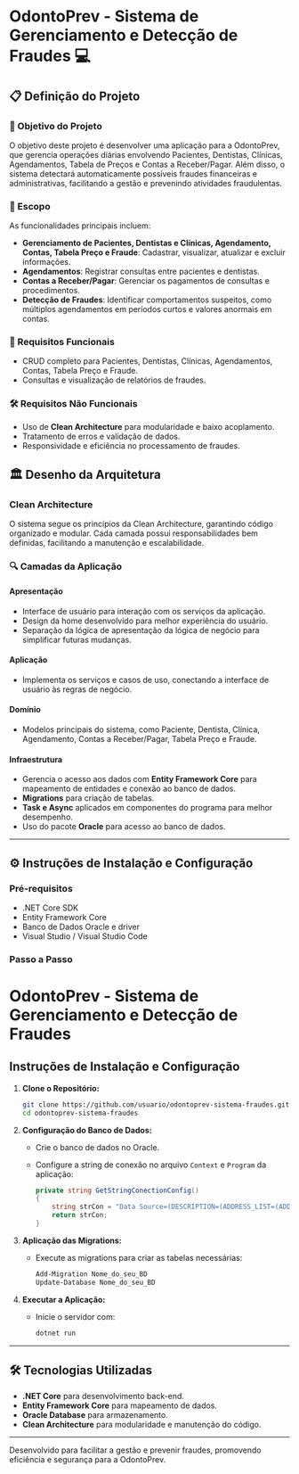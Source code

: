# OdontoPrev - Sistema de Gerenciamento e Detecção de Fraudes :computer:

## 📋 Definição do Projeto
### 🎯 Objetivo do Projeto
O objetivo deste projeto é desenvolver uma aplicação para a OdontoPrev, que gerencia operações diárias envolvendo Pacientes, Dentistas, Clínicas, Agendamentos, Tabela de Preços e Contas a Receber/Pagar. Além disso, o sistema detectará automaticamente possíveis fraudes financeiras e administrativas, facilitando a gestão e prevenindo atividades fraudulentas.

### 📐 Escopo
As funcionalidades principais incluem:

- **Gerenciamento de Pacientes, Dentistas e Clínicas, Agendamento, Contas, Tabela Preço e Fraude**: Cadastrar, visualizar, atualizar e excluir informações.
- **Agendamentos**: Registrar consultas entre pacientes e dentistas.
- **Contas a Receber/Pagar**: Gerenciar os pagamentos de consultas e procedimentos.
- **Detecção de Fraudes**: Identificar comportamentos suspeitos, como múltiplos agendamentos em períodos curtos e valores anormais em contas.

### 📝 Requisitos Funcionais
- CRUD completo para Pacientes, Dentistas, Clínicas, Agendamentos, Contas, Tabela Preço e Fraude.
- Consultas e visualização de relatórios de fraudes.

### 🛠️ Requisitos Não Funcionais
- Uso de **Clean Architecture** para modularidade e baixo acoplamento.
- Tratamento de erros e validação de dados.
- Responsividade e eficiência no processamento de fraudes.

## 🏛️ Desenho da Arquitetura
### Clean Architecture
O sistema segue os princípios da Clean Architecture, garantindo código organizado e modular. Cada camada possui responsabilidades bem definidas, facilitando a manutenção e escalabilidade.

### 🔍 Camadas da Aplicação

#### Apresentação
- Interface de usuário para interação com os serviços da aplicação.
- Design da home desenvolvido para melhor experiência do usuário.
- Separação da lógica de apresentação da lógica de negócio para simplificar futuras mudanças.

#### Aplicação
- Implementa os serviços e casos de uso, conectando a interface de usuário às regras de negócio.

#### Domínio
- Modelos principais do sistema, como Paciente, Dentista, Clínica, Agendamento, Contas a Receber/Pagar, Tabela Preço e Fraude.

#### Infraestrutura
- Gerencia o acesso aos dados com **Entity Framework Core** para mapeamento de entidades e conexão ao banco de dados.
- **Migrations** para criação de tabelas.
- **Task e Async** aplicados em componentes do programa para melhor desempenho.
- Uso do pacote **Oracle** para acesso ao banco de dados.

---

## ⚙️ Instruções de Instalação e Configuração

### Pré-requisitos
- .NET Core SDK
- Entity Framework Core
- Banco de Dados Oracle e driver
- Visual Studio / Visual Studio Code

### Passo a Passo

# OdontoPrev - Sistema de Gerenciamento e Detecção de Fraudes

## Instruções de Instalação e Configuração

1. **Clone o Repositório:**
   ```bash
   git clone https://github.com/usuario/odontoprev-sistema-fraudes.git
   cd odontoprev-sistema-fraudes
   ```

2. **Configuração do Banco de Dados:**
   - Crie o banco de dados no Oracle.
   - Configure a string de conexão no arquivo `Context` e `Program` da aplicação:
     
     ```csharp
     private string GetStringConectionConfig()
     {
         string strCon = "Data Source=(DESCRIPTION=(ADDRESS_LIST=(ADDRESS=(PROTOCOL=TCP)(HOST=oracle.fiap.com.br)(PORT=1521))) (CONNECT_DATA=(SERVER=DEDICATED)(SID=ORCL)));User Id=;Password=;";
         return strCon;
     }
     ```

3. **Aplicação das Migrations:**
   - Execute as migrations para criar as tabelas necessárias:
     ```bash
     Add-Migration Nome_do_seu_BD
     Update-Database Nome_do_seu_BD
     ```

4. **Executar a Aplicação:**
   - Inicie o servidor com:
     ```bash
     dotnet run
     ```

---

## 🛠️ Tecnologias Utilizadas
- **.NET Core** para desenvolvimento back-end.
- **Entity Framework Core** para mapeamento de dados.
- **Oracle Database** para armazenamento.
- **Clean Architecture** para modularidade e manutenção do código.

---

Desenvolvido para facilitar a gestão e prevenir fraudes, promovendo eficiência e segurança para a OdontoPrev.

